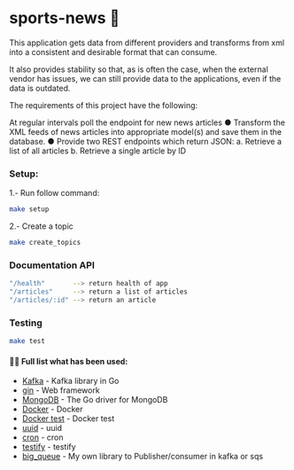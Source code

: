 # sports-news  👋
This application gets data from different providers and transforms from xml into a consistent 
and desirable format that can consume.

It also provides stability so that, as is often the case, when the external vendor has issues, 
we can still provide data to the applications, even if the data is outdated.

The requirements of this project have the following:

At regular intervals poll the endpoint for new news articles
● Transform the XML feeds of news articles into appropriate model(s) and save them in
the database.
● Provide two REST endpoints which return JSON:
    a. Retrieve a list of all articles
    b. Retrieve a single article by ID



### Setup:

 1.- Run follow command:

~~~bash
make setup
~~~


2.- Create a topic
~~~bash
make create_topics
~~~

### Documentation API

~~~bash
"/health"       --> return health of app
"/articles"     --> return a list of articles
"/articles/:id" --> return an article
~~~

### Testing

~~~bash
make test
~~~


#### 👨‍💻 Full list what has been used:
* [Kafka](https://github.com/segmentio/kafka-go) - Kafka library in Go
* [gin](https://github.com/gin-gonic/gin) - Web framework
* [MongoDB](https://github.com/mongodb/mongo-go-driver) - The Go driver for MongoDB
* [Docker](https://www.docker.com/) - Docker
* [Docker test](https://github.com/ory/dockertest/) - Docker test
* [uuid](https://github.com/google/uuid/) - uuid
* [cron](https://github.com/robfig/cron) - cron
* [testify](https://github.com/stretchr/testify) - testify
* [big_queue](https://github.com/patriciabonaldy/big_queue/) - My own library to Publisher/consumer in kafka or sqs

